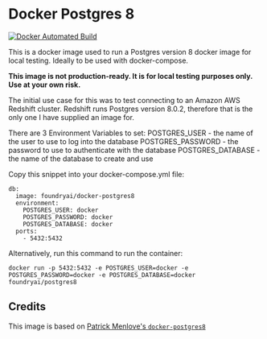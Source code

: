 # Docker Postgres 8

[![Docker Automated Build](https://img.shields.io/docker/automated/foundryai/postgres8.svg)]()

This is a docker image used to run a Postgres version 8 docker image for local testing. Ideally to be used with docker-compose.

**This image is not production-ready. It is for local testing purposes only. Use at your own risk.**

The initial use case for this was to test connecting to an Amazon AWS Redshift cluster. Redshift runs Postgres version 8.0.2, therefore that is the only one I have supplied an image for.


There are 3 Environment Variables to set:
POSTGRES_USER - the name of the user to use to log into the database
POSTGRES_PASSWORD - the password to use to authenticate with the database
POSTGRES_DATABASE - the name of the database to create and use


Copy this snippet into your docker-compose.yml file:

    db:
      image: foundryai/docker-postgres8
      environment:
        POSTGRES_USER: docker
        POSTGRES_PASSWORD: docker
        POSTGRES_DATABASE: docker
      ports:
        - 5432:5432

Alternatively, run this command to run the container:

    docker run -p 5432:5432 -e POSTGRES_USER=docker -e POSTGRES_PASSWORD=docker -e POSTGRES_DATABASE=docker foundryai/postgres8

## Credits

This image is based on [Patrick Menlove's `docker-postgres8`](https://github.com/pm990320/docker-postgres8)
